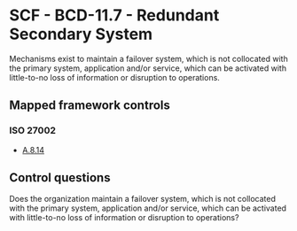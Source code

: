 # SCF - BCD-11.7 - Redundant Secondary System
Mechanisms exist to maintain a failover system, which is not collocated with the primary system, application and/or service, which can be activated with little-to-no loss of information or disruption to operations.
## Mapped framework controls
### ISO 27002
- [A.8.14](../iso27002/a-8.md#a814)
  
## Control questions
Does the organization maintain a failover system, which is not collocated with the primary system, application and/or service, which can be activated with little-to-no loss of information or disruption to operations?
  